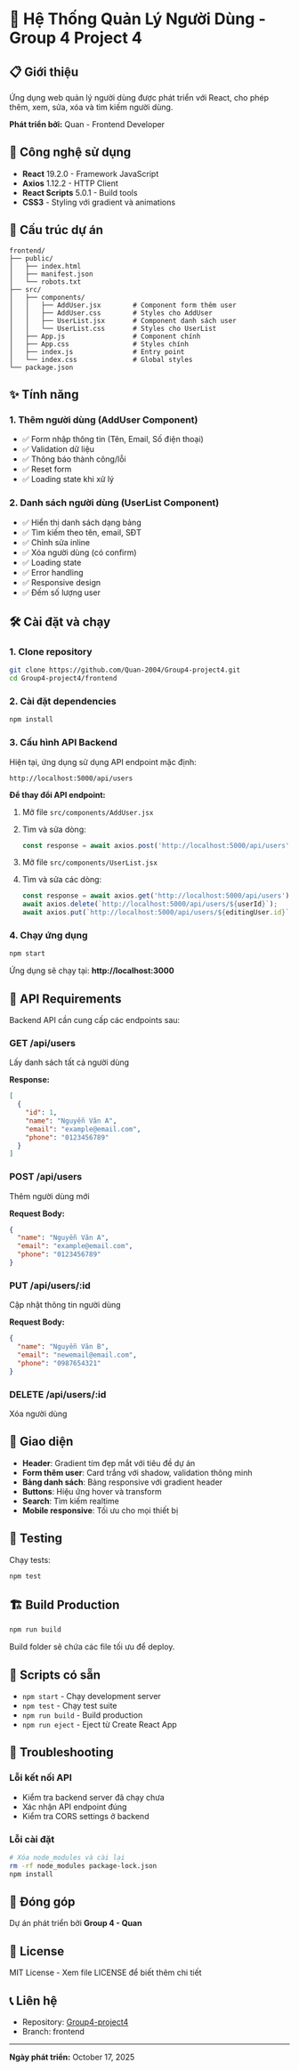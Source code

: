 # 🎯 Hệ Thống Quản Lý Người Dùng - Group 4 Project 4

## 📋 Giới thiệu

Ứng dụng web quản lý người dùng được phát triển với React, cho phép thêm, xem, sửa, xóa và tìm kiếm người dùng.

**Phát triển bởi:** Quan - Frontend Developer

## 🚀 Công nghệ sử dụng

- **React** 19.2.0 - Framework JavaScript
- **Axios** 1.12.2 - HTTP Client
- **React Scripts** 5.0.1 - Build tools
- **CSS3** - Styling với gradient và animations

## 📁 Cấu trúc dự án

```
frontend/
├── public/
│   ├── index.html
│   ├── manifest.json
│   └── robots.txt
├── src/
│   ├── components/
│   │   ├── AddUser.jsx        # Component form thêm user
│   │   ├── AddUser.css        # Styles cho AddUser
│   │   ├── UserList.jsx       # Component danh sách user
│   │   └── UserList.css       # Styles cho UserList
│   ├── App.js                 # Component chính
│   ├── App.css                # Styles chính
│   ├── index.js               # Entry point
│   └── index.css              # Global styles
└── package.json
```

## ✨ Tính năng

### 1. Thêm người dùng (AddUser Component)
- ✅ Form nhập thông tin (Tên, Email, Số điện thoại)
- ✅ Validation dữ liệu
- ✅ Thông báo thành công/lỗi
- ✅ Reset form
- ✅ Loading state khi xử lý

### 2. Danh sách người dùng (UserList Component)
- ✅ Hiển thị danh sách dạng bảng
- ✅ Tìm kiếm theo tên, email, SĐT
- ✅ Chỉnh sửa inline
- ✅ Xóa người dùng (có confirm)
- ✅ Loading state
- ✅ Error handling
- ✅ Responsive design
- ✅ Đếm số lượng user

## 🛠️ Cài đặt và chạy

### 1. Clone repository

```bash
git clone https://github.com/Quan-2004/Group4-project4.git
cd Group4-project4/frontend
```

### 2. Cài đặt dependencies

```bash
npm install
```

### 3. Cấu hình API Backend

Hiện tại, ứng dụng sử dụng API endpoint mặc định:
```
http://localhost:5000/api/users
```

**Để thay đổi API endpoint:**

1. Mở file `src/components/AddUser.jsx`
2. Tìm và sửa dòng:
   ```javascript
   const response = await axios.post('http://localhost:5000/api/users', formData);
   ```

3. Mở file `src/components/UserList.jsx`
4. Tìm và sửa các dòng:
   ```javascript
   const response = await axios.get('http://localhost:5000/api/users');
   await axios.delete(`http://localhost:5000/api/users/${userId}`);
   await axios.put(`http://localhost:5000/api/users/${editingUser.id}`, editingUser);
   ```

### 4. Chạy ứng dụng

```bash
npm start
```

Ứng dụng sẽ chạy tại: **http://localhost:3000**

## 📡 API Requirements

Backend API cần cung cấp các endpoints sau:

### GET /api/users
Lấy danh sách tất cả người dùng

**Response:**
```json
[
  {
    "id": 1,
    "name": "Nguyễn Văn A",
    "email": "example@email.com",
    "phone": "0123456789"
  }
]
```

### POST /api/users
Thêm người dùng mới

**Request Body:**
```json
{
  "name": "Nguyễn Văn A",
  "email": "example@email.com",
  "phone": "0123456789"
}
```

### PUT /api/users/:id
Cập nhật thông tin người dùng

**Request Body:**
```json
{
  "name": "Nguyễn Văn B",
  "email": "newemail@email.com",
  "phone": "0987654321"
}
```

### DELETE /api/users/:id
Xóa người dùng

## 🎨 Giao diện

- **Header**: Gradient tím đẹp mắt với tiêu đề dự án
- **Form thêm user**: Card trắng với shadow, validation thông minh
- **Bảng danh sách**: Bảng responsive với gradient header
- **Buttons**: Hiệu ứng hover và transform
- **Search**: Tìm kiếm realtime
- **Mobile responsive**: Tối ưu cho mọi thiết bị

## 🧪 Testing

Chạy tests:
```bash
npm test
```

## 🏗️ Build Production

```bash
npm run build
```

Build folder sẽ chứa các file tối ưu để deploy.

## 📝 Scripts có sẵn

- `npm start` - Chạy development server
- `npm test` - Chạy test suite
- `npm run build` - Build production
- `npm run eject` - Eject từ Create React App

## 🐛 Troubleshooting

### Lỗi kết nối API
- Kiểm tra backend server đã chạy chưa
- Xác nhận API endpoint đúng
- Kiểm tra CORS settings ở backend

### Lỗi cài đặt
```bash
# Xóa node_modules và cài lại
rm -rf node_modules package-lock.json
npm install
```

## 🤝 Đóng góp

Dự án phát triển bởi **Group 4 - Quan**

## 📄 License

MIT License - Xem file LICENSE để biết thêm chi tiết

## 📞 Liên hệ

- Repository: [Group4-project4](https://github.com/Quan-2004/Group4-project4)
- Branch: frontend

---

**Ngày phát triển:** October 17, 2025
